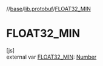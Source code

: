 //[base](../../index.md)/[lib.protobuf](index.md)/[FLOAT32_MIN](-f-l-o-a-t32_-m-i-n.md)

# FLOAT32_MIN

[js]\
external var [FLOAT32_MIN](-f-l-o-a-t32_-m-i-n.md): [Number](https://kotlinlang.org/api/latest/jvm/stdlib/kotlin/-number/index.html)
